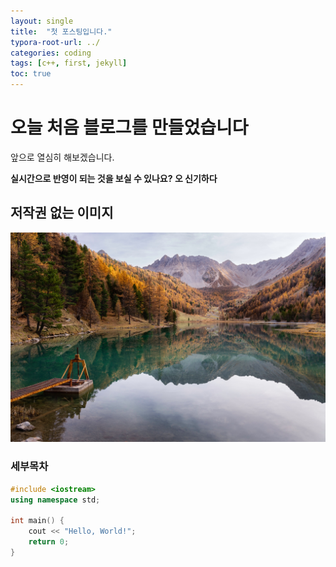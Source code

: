 ```yaml
---
layout: single
title:  "첫 포스팅입니다."
typora-root-url: ../
categories: coding
tags: [c++, first, jekyll]
toc: true
---
```


# 오늘 처음 블로그를 만들었습니다

앞으로 열심히 해보겠습니다.

**실시간으로 반영이 되는 것을 보실 수 있나요? 오 신기하다**

## 저작권 없는 이미지 ##

![sample](/images/2023-09-02-first/sample.jpg)

### 세부목차 ###

```c++
#include <iostream>
using namespace std;

int main() {
    cout << "Hello, World!";
    return 0;
}
```

